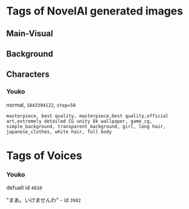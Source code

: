 # Tags of NovelAI generated images

## Main-Visual


## Background 

## Characters

### Youko

normal, `1843394122`, `step=50`
```
masterpiece, best quality, masterpiece,best quality,official art,extremely detailed CG unity 8k wallpaper, game_cg, simple_background, transparent_background, girl, long hair, japanese_clothes, white hair, full body
```

# Tags of Voices

### Youko 

defualt id `4810`

"まあ。いけませんわ" - id `3982`